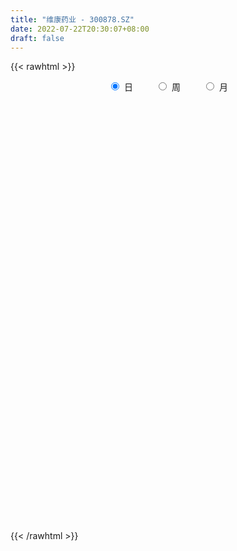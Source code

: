 ```yaml
---
title: "维康药业 - 300878.SZ"
date: 2022-07-22T20:30:07+08:00
draft: false
---
```

{{< rawhtml >}}
    <div style="text-align: center">
        <label style="padding: 1rem;"><input style="margin-right: .5rem" type="radio" name="period" value="D" checked onclick="period_change(this)">日</label>
        <label style="padding: 1rem;"><input style="margin-right: .5rem" type="radio" name="period" value="W" onclick="period_change(this)">周</label>
        <label style="padding: 1rem;"><input style="margin-right: .5rem" type="radio" name="period" value="M" onclick="period_change(this)">月</label>
    </div>
    <div id="chart" style="height: 700px;"></div> 
    <script type="text/javascript">
        const D_v = [110427.04,117081.81,85076.63,62869.24,54737.46,39038.61,35422.83,35313.68,40446.81,31044.15,26878.21,22307.0,34971.62,23606.56,28854.65,27451.5,39344.87,52677.07,71166.87,35616.23,21714.65,61201.33,67296.52,59301.96,47531.11,38703.64,20007.88,19695.58,26593.91,28146.54,38308.03,46877.3,35923.54,67811.95,51772.75,41409.79,50306.11,34758.68,30017.48,29729.49,23159.18,28260.61,31254.36,38467.54,16432.68,13184.07,14209.89,18355.96,14302.06,14698.24,19720.74,15129.73,15636.71,8633.68,7242.95,9943.05,7627.0,8962.6,6936.45,17650.24,11641.12,22502.83,12277.49,9606.89,6771.98,7322.85,8087.67,26830.82,14740.59,14324.93,9452.52,9039.01,7455.47,13795.05,5430.42,6138.41,11566.05,10289.23,7933.0,5144.94,13689.58,13853.76,10661.07,6268.14,7697.0,7527.0,6215.55,6067.82,7335.0,7604.37,11647.04,13874.55,8529.57,11474.89,6648.0,7075.62,8017.42,14853.1,8208.3,9117.03,6294.11,7557.0,8121.0,7699.86,6324.0,5724.48,5109.48,8656.05,13046.74,9608.2,5954.0,8123.48,11013.42,7704.65,8591.38,12404.69,12944.66,10173.0,11313.81,8516.0,5209.08,5599.9,4512.5,5848.43,6209.8,16931.32,11925.9,7569.18,10425.29,10360.17,11790.33,9923.28,8406.2,6586.84,3860.24,7033.77,9535.82,27809.65,17244.29,19564.03,11114.42,9921.26,16064.44,20635.29,18286.51,16723.47,9119.84,6951.13,7111.6,9241.44,13133.59,12759.8,13274.95,6924.67,5238.87,7362.9,6758.32,7323.86,7693.9,11322.22,10187.97,21103.3,19107.02,11733.25,13120.32,9842.97,6908.06,4908.27,8368.85,3951.14,4405.95,4526.83,26614.48,20368.82,9520.05,8254.01,6782.05,8001.32,5624.89,7418.51,5043.59,10590.2,7759.44,8473.59,6284.71,7136.68,8066.9,7048.98,4625.33,5039.18,7221.91,3347.5,4208.0,4340.95,5218.57,3074.18,2836.29,3285.08,3490.97,3283.37,4367.18,4455.83,3472.77,5918.93,4244.05,14671.38,57303.63,31964.93,20932.57,15265.8,12962.97,16912.87,8778.45,10112.76,13789.08,16860.02,10498.99,6920.66,15553.09,9435.79,11906.07,9934.56,11486.77,7983.74,5321.93,7621.43,5238.01,7798.62,5574.56,10374.71,7346.63,8790.0,11072.06,4712.09,4618.0,5774.0,4771.83,4333.0,6425.04,6527.06,4064.58,5047.62,6515.5,4254.72,3508.01,2929.0,5861.6,4933.28,4776.01,4202.71,6187.51,4351.57,3861.13,6307.92,4027.32,3735.09,3782.88,5263.62,3029.23,3609.89,2712.11,2523.0,7628.9,4407.47,3859.0,3669.01,3047.0,2402.19,5274.87,1773.53,1836.41,1900.29,1807.89,2408.04,2204.31,2217.0,1411.02,1502.0,1557.52,2466.0,2219.04,2753.01,2157.22,4591.04,2519.18,3505.11,2295.01,4253.01,2372.12,1975.15,2531.11,1998.0,4248.19,4462.0,3195.0,6134.0,6297.3,5402.14,5046.0,3861.37,2832.11,2346.16,2260.0,3065.05,8477.01,5602.0,4848.0,4144.01,2613.0,4861.62,2771.0,4567.0,2588.01,2119.0,2856.0,2356.0,2598.0,8687.61,11992.06,7624.75,4161.75,61699.58,44501.92,33903.37,20435.07,44094.11,41545.48,33000.71,35666.39,39732.56,47977.42,57516.82,43123.01,34293.24,34282.19,22507.78,28408.55,25880.12,21090.68,27856.84,19815.88,27071.87,12449.12,14232.55,10545.23,10900.01,11557.89,6403.03,7346.0,5283.03,5675.0,4890.03,7978.04,7558.03,10956.0,5901.97,6531.05,6228.69,6129.49,4158.0,9742.0,12062.48,11757.71,72157.76,54513.37,27794.73,17094.72,37508.46,32559.81,38160.45,30808.87,25879.68,17885.41,25799.39,29752.53,35820.38,48473.3,39709.37,41346.56,28267.43,30811.61,22039.59,28424.76,22485.11,23006.01,21404.98,35672.22,28095.56,42555.7,29714.31,52950.39,38345.17,26306.78,23635.86,20885.28,21869.51,12003.41,17904.41,8781.69,7009.64,7360.51,10644.63,9011.82,15313.09,17089.93,13738.35,16005.19,22991.48,18052.22,14363.22,15135.03,10778.67,15860.28,15217.83,9264.04,8773.89,9140.99,5743.89,5973.18,7050.0,6948.15,11171.86,5501.01,5541.89,4902.01,4394.9,5319.0,5459.04,6043.85,8350.89,11096.11,8892.84,9045.67,5642.31,8346.74,6631.05,7732.0,9613.3,16242.07,15979.69,11688.38,15934.31,12498.81,12380.17,14657.64,12241.94,14684.97,10404.3,6886.49,21487.83,16294.63,10624.2,9667.8,7760.3,9120.63,12940.04,9210.87,13076.77,10945.95,7848.19,8339.13,7783.75,8533.25,10298.95]
const D_histogram = [0.0,1.2093447293,1.1353744207,0.3508726185,-0.6905944074,-1.197499839,-1.5908536735,-1.8887894316,-1.9334117244,-1.8463395957,-1.7798266772,-1.62415992,-1.8414592479,-2.0650636005,-1.8728637778,-1.4737159983,-0.9471060988,-0.2601152044,0.0433408709,0.1861247963,0.3421850833,0.8179705618,1.1520885556,1.3536587187,1.2970398769,0.8099326412,0.4072680845,0.118553963,0.2160694495,0.4505062274,0.6968194793,0.9456489844,0.93771095,1.4403912415,1.3234430467,1.3509245538,1.2442412036,1.0249519047,0.8871943805,0.8402003131,0.6719540836,0.5913508504,0.4358173551,-0.1532759558,-0.4589425479,-0.5998874949,-0.7315787126,-0.6127736289,-0.5830244093,-0.4702018457,-0.3561018975,-0.4071915017,-0.5582124438,-0.5763317878,-0.5280328614,-0.533882808,-0.5236473039,-0.4490659772,-0.3880942308,-0.1197079899,-0.0197415541,0.1590056613,0.1916891111,0.1262051671,0.0572201228,0.07312769,0.0818933005,0.2482713543,0.3535404744,0.2667647238,0.1656681484,0.0968936842,0.0543152303,-0.1350235836,-0.21976817,-0.2518807194,-0.4070148539,-0.3659913496,-0.3909603207,-0.3619183154,-0.2678119893,-0.3095551112,-0.4361049596,-0.4767177103,-0.5253452464,-0.5931187368,-0.5697087021,-0.4743972492,-0.2817749726,-0.0873932907,0.0987387071,-0.0200146234,-0.0798098321,-0.2467535693,-0.2890235419,-0.3728057239,-0.3190974481,-0.0428166754,0.1416026625,0.3152524462,0.4021311189,0.4967992022,0.5411149728,0.4322517948,0.3833484811,0.3367024674,0.2465622392,0.2641502253,0.4211264393,0.4201543532,0.3135330844,0.2317214586,0.2247419644,0.1439040602,0.2102212671,0.365455029,0.5138425711,0.5794279105,0.5532559929,0.427563739,0.3427495834,0.2119170871,0.1377505432,0.1620255194,0.1129809924,0.2506764764,0.2602257048,0.2687719059,0.2469108887,0.1721129085,0.1991282064,0.2242703909,0.1423865995,0.0146197251,-0.0350476154,0.0077631485,0.0596885972,0.2599731671,0.4164337827,0.5062810299,0.540216154,0.462706132,0.5200168716,0.6225413904,0.4664520833,0.2306928045,-0.016365555,-0.1681727221,-0.2417261787,-0.226725274,-0.1922277223,-0.1066752146,-0.2211931789,-0.2414530769,-0.2354830058,-0.3053843583,-0.2506396163,-0.1838853323,-0.1879888014,-0.1280091104,-0.0556047008,0.045807346,0.0846753834,0.0368009869,-0.069397875,-0.2038753836,-0.2336913989,-0.2653732365,-0.3616910756,-0.3950069753,-0.3434298697,-0.2648151963,-0.0081218702,0.0850975068,0.1211898657,0.1767437766,0.150559666,0.1482016955,0.1127000671,0.0465416445,0.0417495663,0.1310981445,0.1787431672,0.2088313661,0.1377936699,0.1082521611,0.0990016016,0.0369961073,-0.007683978,-0.0327633489,-0.0984130098,-0.135409621,-0.1419881803,-0.1192601656,-0.1633222964,-0.1923201279,-0.197153965,-0.1535925184,-0.1020529927,-0.0626602119,-0.0232303453,-0.0221673345,0.0020679447,0.0606118151,0.0525750401,0.1352108422,0.5878503469,0.6314926075,0.5548169042,0.4501555239,0.3904878644,0.2234131201,0.1242639773,0.052820149,0.0770329575,0.0978535097,0.0207832433,-0.0377072903,0.0085826115,0.0045052641,0.056492373,0.0475918001,-0.0795241372,-0.2304942842,-0.3413894455,-0.3478228421,-0.3138168627,-0.2593607232,-0.195626718,-0.0938729803,-0.0531814342,0.0155105067,-0.0684478467,-0.0910029885,-0.0858073509,-0.0786110935,-0.0792934283,-0.0923555368,-0.0427205599,-0.0392558061,-0.0361038612,-0.0568434566,-0.13026982,-0.1464193401,-0.1267648939,-0.1032795568,-0.1205084949,-0.1467622799,-0.1992980787,-0.2108536664,-0.184150131,-0.1835862476,-0.1320087743,-0.0425635764,0.0143322159,0.0561077301,0.062475789,0.0289441525,0.026979165,0.0001686938,-0.0108150785,-0.0068113089,0.0676569591,0.1005464462,0.1277580544,0.1005536131,0.043630049,0.0035107088,-0.1126875018,-0.1579032463,-0.141220316,-0.1130965915,-0.119223649,-0.0651770749,-0.0156664448,-0.0117637068,0.0093238299,0.0317594748,0.0557061179,0.0281634061,0.0175910565,-0.0328846035,-0.0456613132,-0.1412488788,-0.1889577493,-0.1877711144,-0.1587628443,-0.2015436972,-0.1698322548,-0.1265291309,-0.0785803781,-0.0460087034,0.040416336,0.1361894849,0.1980293191,0.2974486245,0.3973015752,0.4153433192,0.4491380313,0.4025809479,0.3684489091,0.3373105459,0.3095502627,0.3018877762,0.3263192919,0.3254462069,0.2895095768,0.2736631074,0.2406214241,0.1424644209,0.089363677,-0.040130401,-0.1193673226,-0.15310559,-0.1325960725,-0.113957739,-0.1029531366,0.0063091779,0.104406885,0.1154597573,0.0896191701,0.3972692108,0.4157265506,0.4801138321,0.397788208,0.4738891414,0.610395984,0.6358180898,0.6603083911,0.7203546321,0.7947062068,1.0184576091,0.7397821459,0.5815907065,0.1931768603,0.0358494635,-0.0271840205,-0.1279433615,-0.2780456143,-0.2482707236,-0.2471461742,-0.4919419949,-0.5744263761,-0.6701592745,-0.7306359367,-0.7814098886,-0.9582295245,-1.0641146464,-1.1756374576,-1.1634672829,-1.1100455427,-0.9908334297,-0.7922565138,-0.6642202057,-0.6564329735,-0.6055031071,-0.4764915527,-0.3622909614,-0.2912523927,-0.2082074216,-0.0474873878,0.0368145693,0.1855023254,0.6311719026,0.8578293514,0.8331835842,0.7595470129,0.8028372175,0.8144837789,0.6991688436,0.6835887531,0.3985655529,0.2363004448,0.280837097,0.3454428181,0.4101570739,0.3774383087,0.2557873783,0.3573292425,0.3718174915,0.3601295779,0.20355334,0.2000333093,0.0713654368,-0.088955224,-0.2643372782,-0.1279330274,-0.1092908982,-0.0088346642,-0.1169773588,0.1414658247,0.183123726,0.0805600704,0.0478710036,-0.0727964347,-0.4054887269,-0.6133933802,-0.9145816775,-1.0738465325,-1.1027276042,-1.1415858096,-1.2229018775,-1.1489193489,-1.09947372,-0.9474307651,-0.8007104142,-0.5744859579,-0.2362274219,0.0063630866,0.1826409973,0.3408835865,0.413017511,0.4283719928,0.4995307552,0.5267692781,0.4747113425,0.3592826834,0.275736936,0.229965812,0.1848574605,0.2033728061,0.0280358232,-0.0401437249,-0.0840803832,-0.1154326126,-0.1248651797,-0.0980818576,-0.0440360056,-0.0062678127,0.0946371168,0.2206751564,0.2679258574,0.2142051394,0.1971664297,0.2010104008,0.2115399912,0.2213968174,0.2393832985,-1.0460089493,-1.7498835214,-2.1070997243,-2.1960672117,-2.1187196765,-1.9223149159,-1.6572019107,-1.3738225348,-1.1079489167,-0.8395709742,-0.5868840459,-0.3125445689,-0.1148838667,0.0265307377,0.1347903712,0.2501101096,0.3606869756,0.4023219732,0.4340220631,0.506621928,0.5214007542,0.556687616,0.5953281515,0.6250301111,0.6365752991,0.6206441865]
const D_fast = [0.0,1.5116809117,1.7215542082,1.0247705606,-0.1893450671,-0.9956254584,-1.7866927114,-2.5568258274,-3.0848010512,-3.4593138215,-3.8377575723,-4.0881307951,-4.7657949349,-5.5056651876,-5.7816813095,-5.7509625296,-5.4611291547,-4.8391670615,-4.5248757684,-4.3355606439,-4.0939540861,-3.4136759672,-2.7915358345,-2.2515509917,-1.9839098642,-2.2685339397,-2.5693814753,-2.828457106,-2.6769242571,-2.3298609224,-1.9093428006,-1.4241010494,-1.1976113463,-0.3348332445,-0.1209206776,0.244291968,0.4486689186,0.4856175959,0.5696586668,0.7327146777,0.7324569692,0.7996914486,0.753112292,0.1256999922,-0.2947022369,-0.5856190576,-0.9002049535,-0.934593277,-1.0506001598,-1.0553280576,-1.0302535837,-1.1831410633,-1.4737151164,-1.6359174074,-1.7196266963,-1.8589473449,-1.9796236668,-2.0173088344,-2.0533606457,-1.8149014022,-1.719870355,-1.5013717242,-1.4207659967,-1.454698649,-1.5093786626,-1.4751891728,-1.4459502372,-1.2175043449,-1.0238501062,-1.0439346758,-1.1036142141,-1.1481652573,-1.1771649036,-1.4002596134,-1.5399462422,-1.6350289715,-1.8919168195,-1.9423911526,-2.0651002039,-2.1265377774,-2.0993844486,-2.2185163483,-2.4540924367,-2.6138846149,-2.7938484626,-3.0099016372,-3.1289187781,-3.1522066374,-3.030028104,-2.8574947448,-2.6466780702,-2.7704350566,-2.8501827233,-3.0788148528,-3.1933407109,-3.3703243239,-3.3963904101,-3.1308138063,-2.9109938027,-2.6585309075,-2.4711194551,-2.2522515712,-2.0726570574,-2.0734572867,-2.0265234801,-1.9889938769,-2.0174935453,-1.933868003,-1.6716101792,-1.567543677,-1.5957816747,-1.6196629358,-1.5704569389,-1.615318828,-1.4964463044,-1.2498487853,-0.9730006003,-0.7625582834,-0.6504162028,-0.6692175219,-0.6683442817,-0.7461975062,-0.7859264142,-0.7211450582,-0.7419443371,-0.541579734,-0.4669740794,-0.3912349018,-0.3513681968,-0.3831379499,-0.3063406004,-0.2251308183,-0.2714179597,-0.3955299029,-0.4539591472,-0.4092075962,-0.3423599982,-0.0770821365,0.1834869248,0.3999044295,0.5688935921,0.6070601031,0.7943750606,1.052534927,1.0130586407,0.834972563,0.5838228148,0.3899724672,0.2559874659,0.2143070521,0.2007476732,0.2596313773,0.0898151183,0.0091919511,-0.0437087293,-0.1899561713,-0.1978713334,-0.1770883825,-0.2281890519,-0.2002116385,-0.1417084042,-0.0288445208,0.0311923624,-0.0074817874,-0.131030118,-0.3164764725,-0.4047153375,-0.5027404843,-0.6894810923,-0.8215487358,-0.8558290976,-0.8434182233,-0.5887553648,-0.4742616111,-0.4078717857,-0.3081319306,-0.2966761248,-0.2619836714,-0.269310283,-0.3238332945,-0.3181879811,-0.1960648668,-0.1037340523,-0.0214380118,-0.0580272905,-0.0605057591,-0.0450059182,-0.0977623856,-0.1443634654,-0.1776336736,-0.2678865869,-0.3387356034,-0.3808112078,-0.3878982345,-0.4727909393,-0.5498688028,-0.6039911311,-0.5988278142,-0.5728015367,-0.5490738089,-0.5154515286,-0.5199303514,-0.4951780861,-0.4214812618,-0.4163742769,-0.2999357641,0.2996663272,0.5011817398,0.5632102625,0.5710877631,0.6090420697,0.4978206054,0.429737457,0.371498666,0.4149697139,0.4602536435,0.3883791879,0.3204618317,0.3688973864,0.3659463551,0.4320565572,0.4350539343,0.2880569628,0.0794632447,-0.1167792779,-0.2101683851,-0.2546166214,-0.2650006626,-0.250173337,-0.1718878444,-0.1444916568,-0.0719220893,-0.1729924043,-0.2182982932,-0.2345544934,-0.2470110093,-0.2675167012,-0.3036676939,-0.264712857,-0.2710620547,-0.2769360751,-0.3118865347,-0.4178803531,-0.4706347082,-0.4826714854,-0.4850060376,-0.5323620994,-0.5953064543,-0.6976667729,-0.7619357771,-0.7812697745,-0.826602453,-0.8080271732,-0.7292228694,-0.6687440232,-0.6129415765,-0.5909545703,-0.6172501687,-0.6124703649,-0.6392386626,-0.6529262046,-0.6506252622,-0.5592427545,-0.5012166558,-0.442065534,-0.444131572,-0.4901476238,-0.5293892869,-0.673759373,-0.758450929,-0.7770730777,-0.777223501,-0.8131564709,-0.7754041655,-0.7298101466,-0.7288483352,-0.705429841,-0.6750543275,-0.637181155,-0.6576830152,-0.6638576007,-0.7225544115,-0.7467464495,-0.8776462348,-0.9725945426,-1.0183506864,-1.0290331274,-1.1221999045,-1.1329465258,-1.1212756847,-1.0929720264,-1.0719025275,-0.9753734041,-0.845552884,-0.73420572,-0.5604242585,-0.361245914,-0.2393683401,-0.0932891203,-0.0392009666,0.0187792217,0.071968495,0.1215957776,0.1894052351,0.2954165737,0.3759050405,0.4123458046,0.4649151121,0.4920287847,0.4294878868,0.3987280621,0.259201384,0.1501226317,0.0781079668,0.0654684662,0.0556173649,0.0408836831,0.1517232922,0.2759227204,0.3158405321,0.3124047374,0.7193720808,0.8417610583,1.0261767978,1.0432982257,1.2378714444,1.5269772831,1.7113539112,1.9009213104,2.1410562093,2.4140843358,2.8924501404,2.7987202136,2.7859264509,2.4458068197,2.2974417888,2.2276122997,2.0948671183,1.8752534619,1.8429606718,1.7822986775,1.4145173581,1.1884263829,0.9251536659,0.6820180195,0.4358915955,0.0195145785,-0.352399205,-0.7578313806,-1.0365280266,-1.2606176721,-1.3891139166,-1.388601129,-1.4266198724,-1.5829408835,-1.6833867939,-1.6734981278,-1.6498702767,-1.6516448063,-1.6206516906,-1.4718035038,-1.3782979043,-1.1832345669,-0.579772014,-0.1386572273,0.0449929015,0.1612430834,0.4052425925,0.6205100985,0.6799873742,0.835304472,0.64992266,0.546732663,0.6614785895,0.8124450152,0.9796985394,1.0413393514,0.9836352656,1.1745094404,1.2819520623,1.3602965432,1.2546086402,1.3010969369,1.1902704236,1.0077109568,0.766244583,0.870665577,0.8619849816,0.9602325496,0.8228455153,1.116655155,1.2040939877,1.1216703497,1.1009490339,0.9620824869,0.5280180129,0.1667650147,-0.3630687021,-0.7907951902,-1.0953581629,-1.4196128207,-1.806654358,-2.0199016666,-2.2453244678,-2.3301392041,-2.3835964567,-2.3009934899,-2.0217918094,-1.7776105292,-1.5556723692,-1.3122088834,-1.1368205811,-1.0143731012,-0.8183316499,-0.6594008075,-0.5927809075,-0.6183888957,-0.6330004091,-0.6212800801,-0.6201740665,-0.5508155194,-0.7191435464,-0.7973590258,-0.8623157799,-0.9225261625,-0.9631750244,-0.9609121667,-0.9178753162,-0.8816740764,-0.7571098678,-0.5759030391,-0.4616708738,-0.4618403069,-0.4295874092,-0.3754908379,-0.3120762497,-0.2468702191,-0.1690379134,-1.7159323985,-2.857277851,-3.741268985,-4.3792532753,-4.8315856591,-5.1157596276,-5.2649471,-5.3250233579,-5.3361369689,-5.27765177,-5.1716858532,-4.9754825183,-4.8065427829,-4.658495494,-4.5165382677,-4.338691002,-4.137942392,-3.9957269011,-3.8555212954,-3.6562659485,-3.5111369338,-3.336678168,-3.1492055945,-2.9632461072,-2.7925570945,-2.6533271604]
const D_slow = [0.0,0.3023361823,0.5861797875,0.6738979421,0.5012493403,0.2018743805,-0.1958390379,-0.6680363958,-1.1513893268,-1.6129742258,-2.0579308951,-2.4639708751,-2.9243356871,-3.4406015872,-3.9088175316,-4.2772465312,-4.5140230559,-4.579051857,-4.5682166393,-4.5216854402,-4.4361391694,-4.2316465289,-3.9436243901,-3.6052097104,-3.2809497411,-3.0784665808,-2.9766495597,-2.947011069,-2.8929937066,-2.7803671498,-2.6061622799,-2.3697500338,-2.1353222963,-1.775224486,-1.4443637243,-1.1066325858,-0.7955722849,-0.5393343088,-0.3175357136,-0.1074856354,0.0605028855,0.2083405981,0.3172949369,0.278975948,0.164240311,0.0142684373,-0.1686262409,-0.3218196481,-0.4675757504,-0.5851262119,-0.6741516862,-0.7759495617,-0.9155026726,-1.0595856196,-1.1915938349,-1.3250645369,-1.4559763629,-1.5682428572,-1.6652664149,-1.6951934124,-1.7001288009,-1.6603773856,-1.6124551078,-1.580903816,-1.5665987853,-1.5483168628,-1.5278435377,-1.4657756991,-1.3773905805,-1.3106993996,-1.2692823625,-1.2450589414,-1.2314801339,-1.2652360298,-1.3201780723,-1.3831482521,-1.4849019656,-1.576399803,-1.6741398832,-1.764619462,-1.8315724593,-1.9089612371,-2.017987477,-2.1371669046,-2.2685032162,-2.4167829004,-2.5592100759,-2.6778093882,-2.7482531314,-2.7701014541,-2.7454167773,-2.7504204332,-2.7703728912,-2.8320612835,-2.904317169,-2.9975186,-3.077292962,-3.0879971308,-3.0525964652,-2.9737833537,-2.873250574,-2.7490507734,-2.6137720302,-2.5057090815,-2.4098719612,-2.3256963444,-2.2640557846,-2.1980182282,-2.0927366184,-1.9876980301,-1.909314759,-1.8513843944,-1.7951989033,-1.7592228883,-1.7066675715,-1.6153038142,-1.4868431715,-1.3419861938,-1.2036721956,-1.0967812609,-1.011093865,-0.9581145933,-0.9236769575,-0.8831705776,-0.8549253295,-0.7922562104,-0.7271997842,-0.6600068077,-0.5982790856,-0.5552508584,-0.5054688068,-0.4494012091,-0.4138045592,-0.410149628,-0.4189115318,-0.4169707447,-0.4020485954,-0.3370553036,-0.2329468579,-0.1063766004,0.0286774381,0.1443539711,0.274358189,0.4299935366,0.5466065574,0.6042797585,0.6001883698,0.5581451893,0.4977136446,0.4410323261,0.3929753955,0.3663065919,0.3110082972,0.2506450279,0.1917742765,0.1154281869,0.0527682829,0.0067969498,-0.0402002505,-0.0722025281,-0.0861037034,-0.0746518668,-0.053483021,-0.0442827743,-0.061632243,-0.1126010889,-0.1710239386,-0.2373672478,-0.3277900167,-0.4265417605,-0.5123992279,-0.578603027,-0.5806334945,-0.5593591179,-0.5290616514,-0.4848757073,-0.4472357908,-0.4101853669,-0.3820103501,-0.370374939,-0.3599375474,-0.3271630113,-0.2824772195,-0.230269378,-0.1958209605,-0.1687579202,-0.1440075198,-0.134758493,-0.1366794875,-0.1448703247,-0.1694735771,-0.2033259824,-0.2388230275,-0.2686380689,-0.309468643,-0.3575486749,-0.4068371662,-0.4452352958,-0.470748544,-0.4864135969,-0.4922211833,-0.4977630169,-0.4972460307,-0.4820930769,-0.4689493169,-0.4351466064,-0.2881840197,-0.1303108678,0.0083933583,0.1209322393,0.2185542054,0.2744074854,0.3054734797,0.318678517,0.3379367563,0.3624001338,0.3675959446,0.358169122,0.3603147749,0.3614410909,0.3755641842,0.3874621342,0.3675810999,0.3099575289,0.2246101675,0.137654457,0.0592002413,-0.0056399395,-0.054546619,-0.0780148641,-0.0913102226,-0.087432596,-0.1045445576,-0.1272953047,-0.1487471425,-0.1683999158,-0.1882232729,-0.2113121571,-0.2219922971,-0.2318062486,-0.2408322139,-0.2550430781,-0.2876105331,-0.3242153681,-0.3559065916,-0.3817264808,-0.4118536045,-0.4485441745,-0.4983686941,-0.5510821107,-0.5971196435,-0.6430162054,-0.676018399,-0.6866592931,-0.6830762391,-0.6690493066,-0.6534303593,-0.6461943212,-0.6394495299,-0.6394073565,-0.6421111261,-0.6438139533,-0.6268997135,-0.601763102,-0.5698235884,-0.5446851851,-0.5337776729,-0.5328999957,-0.5610718711,-0.6005476827,-0.6358527617,-0.6641269096,-0.6939328218,-0.7102270906,-0.7141437018,-0.7170846285,-0.714753671,-0.7068138023,-0.6928872728,-0.6858464213,-0.6814486572,-0.689669808,-0.7010851363,-0.736397356,-0.7836367934,-0.830579572,-0.870270283,-0.9206562073,-0.963114271,-0.9947465538,-1.0143916483,-1.0258938241,-1.0157897401,-0.9817423689,-0.9322350391,-0.857872883,-0.7585474892,-0.6547116594,-0.5424271516,-0.4417819146,-0.3496696873,-0.2653420508,-0.1879544852,-0.1124825411,-0.0309027181,0.0504588336,0.1228362278,0.1912520047,0.2514073607,0.2870234659,0.3093643851,0.2993317849,0.2694899543,0.2312135568,0.1980645387,0.1695751039,0.1438368197,0.1454141142,0.1715158355,0.2003807748,0.2227855673,0.32210287,0.4260345077,0.5460629657,0.6455100177,0.7639823031,0.9165812991,1.0755358215,1.2406129193,1.4207015773,1.619378129,1.8739925313,2.0589380677,2.2043357444,2.2526299594,2.2615923253,2.2547963202,2.2228104798,2.1532990762,2.0912313953,2.0294448518,1.906459353,1.762852759,1.5953129404,1.4126539562,1.2173014841,0.977744103,0.7117154414,0.417806077,0.1269392563,-0.1505721294,-0.3982804869,-0.5963446153,-0.7623996667,-0.9265079101,-1.0778836868,-1.197006575,-1.2875793154,-1.3603924135,-1.412444269,-1.4243161159,-1.4151124736,-1.3687368923,-1.2109439166,-0.9964865787,-0.7881906827,-0.5983039295,-0.3975946251,-0.1939736804,-0.0191814695,0.1517157188,0.2513571071,0.3104322183,0.3806414925,0.467002197,0.5695414655,0.6639010427,0.7278478873,0.8171801979,0.9101345708,1.0001669653,1.0510553003,1.1010636276,1.1189049868,1.0966661808,1.0305818612,0.9985986044,0.9712758798,0.9690672138,0.9398228741,0.9751893303,1.0209702618,1.0411102794,1.0530780303,1.0348789216,0.9335067399,0.7801583948,0.5515129754,0.2830513423,0.0073694413,-0.2780270111,-0.5837524805,-0.8709823177,-1.1458507477,-1.382708439,-1.5828860425,-1.726507532,-1.7855643875,-1.7839736158,-1.7383133665,-1.6530924699,-1.5498380921,-1.4427450939,-1.3178624051,-1.1861700856,-1.06749225,-0.9776715791,-0.9087373451,-0.8512458921,-0.805031527,-0.7541883255,-0.7471793697,-0.7572153009,-0.7782353967,-0.8070935499,-0.8383098448,-0.8628303092,-0.8738393106,-0.8754062637,-0.8517469845,-0.7965781955,-0.7295967311,-0.6760454463,-0.6267538389,-0.5765012387,-0.5236162409,-0.4682670365,-0.4084212119,-0.6699234492,-1.1073943296,-1.6341692606,-2.1831860636,-2.7128659827,-3.1934447117,-3.6077451893,-3.951200823,-4.2281880522,-4.4380807958,-4.5848018073,-4.6629379495,-4.6916589161,-4.6850262317,-4.6513286389,-4.5888011115,-4.4986293676,-4.3980488743,-4.2895433585,-4.1628878765,-4.032537688,-3.893365784,-3.7445337461,-3.5882762183,-3.4291323935,-3.2739713469]
const D_data = [['2020-08-24', 77.0, 81.04, 63.1, 84.77],['2020-08-25', 74.7, 99.99, 74.0, 109.8],['2020-08-26', 95.0, 87.99, 86.45, 99.6],['2020-08-27', 87.07, 77.44, 77.05, 89.7],['2020-08-28', 77.0, 69.21, 68.5, 77.0],['2020-08-31', 69.22, 71.0, 67.68, 72.27],['2020-09-01', 69.99, 68.86, 67.83, 71.57],['2020-09-02', 68.53, 66.72, 65.86, 68.99],['2020-09-03', 66.69, 67.3, 66.03, 69.8],['2020-09-04', 65.69, 67.35, 64.45, 69.29],['2020-09-07', 66.49, 65.79, 65.54, 68.0],['2020-09-08', 66.14, 65.82, 65.53, 67.32],['2020-09-09', 65.0, 59.2, 59.02, 65.2],['2020-09-10', 60.0, 55.9, 55.5, 60.78],['2020-09-11', 55.41, 58.92, 55.07, 60.49],['2020-09-14', 58.62, 61.19, 58.1, 61.49],['2020-09-15', 60.47, 63.7, 59.18, 65.26],['2020-09-16', 63.0, 67.87, 61.01, 68.58],['2020-09-17', 66.0, 65.01, 64.41, 72.09],['2020-09-18', 63.5, 63.65, 62.6, 66.34],['2020-09-21', 63.7, 64.2, 62.5, 64.75],['2020-09-22', 63.75, 69.77, 62.88, 72.48],['2020-09-23', 68.0, 70.4, 67.13, 75.68],['2020-09-24', 68.99, 70.66, 67.67, 74.1],['2020-09-25', 70.56, 68.39, 68.16, 74.5],['2020-09-28', 66.13, 61.91, 61.03, 67.5],['2020-09-29', 62.51, 60.61, 60.43, 63.0],['2020-09-30', 60.6, 59.95, 59.6, 61.88],['2020-10-09', 60.98, 63.99, 60.79, 65.12],['2020-10-12', 64.67, 66.47, 64.29, 67.22],['2020-10-13', 66.5, 68.0, 65.3, 69.61],['2020-10-14', 67.3, 69.68, 66.66, 71.49],['2020-10-15', 69.5, 67.55, 66.56, 70.37],['2020-10-16', 67.13, 75.97, 67.13, 81.0],['2020-10-19', 73.5, 70.13, 69.05, 74.5],['2020-10-20', 68.81, 72.59, 68.61, 73.73],['2020-10-21', 72.02, 71.6, 71.6, 77.22],['2020-10-22', 70.5, 70.12, 69.7, 73.85],['2020-10-23', 69.68, 70.88, 68.4, 72.66],['2020-10-26', 71.36, 72.18, 70.91, 73.8],['2020-10-27', 71.18, 70.68, 69.0, 71.67],['2020-10-28', 70.0, 71.63, 69.1, 72.14],['2020-10-29', 70.28, 70.5, 70.0, 73.54],['2020-10-30', 69.1, 63.2, 63.1, 69.49],['2020-11-02', 62.5, 64.11, 62.5, 64.74],['2020-11-03', 64.6, 64.55, 64.1, 65.12],['2020-11-04', 64.5, 63.38, 62.5, 64.94],['2020-11-05', 63.61, 65.91, 63.61, 65.91],['2020-11-06', 66.09, 64.66, 63.59, 66.11],['2020-11-09', 64.5, 65.59, 64.5, 65.97],['2020-11-10', 65.65, 65.8, 65.5, 67.59],['2020-11-11', 65.35, 63.49, 63.45, 65.45],['2020-11-12', 63.3, 61.18, 60.6, 64.0],['2020-11-13', 61.13, 61.79, 60.23, 62.14],['2020-11-16', 61.48, 62.1, 61.33, 62.4],['2020-11-17', 62.16, 60.93, 60.28, 62.29],['2020-11-18', 60.3, 60.52, 60.22, 61.24],['2020-11-19', 60.52, 60.95, 59.52, 61.19],['2020-11-20', 61.08, 60.58, 60.41, 61.12],['2020-11-23', 60.81, 63.63, 60.36, 63.8],['2020-11-24', 62.51, 62.22, 61.82, 63.18],['2020-11-25', 62.25, 63.78, 60.9, 64.6],['2020-11-26', 62.55, 62.43, 61.99, 63.77],['2020-11-27', 62.59, 61.01, 60.71, 62.66],['2020-11-30', 60.79, 60.45, 60.45, 61.64],['2020-12-01', 60.47, 61.2, 60.47, 62.13],['2020-12-02', 61.21, 61.02, 60.6, 61.87],['2020-12-03', 61.0, 63.39, 60.8, 64.47],['2020-12-04', 62.88, 63.4, 62.4, 64.29],['2020-12-07', 63.44, 61.1, 61.03, 63.49],['2020-12-08', 60.81, 60.4, 60.31, 61.58],['2020-12-09', 60.7, 60.27, 59.59, 61.14],['2020-12-10', 59.93, 60.18, 59.73, 61.49],['2020-12-11', 60.0, 57.5, 57.01, 60.27],['2020-12-14', 58.0, 57.74, 56.74, 58.0],['2020-12-15', 57.6, 57.7, 57.22, 58.6],['2020-12-16', 57.77, 55.18, 55.0, 57.98],['2020-12-17', 55.98, 56.8, 55.19, 57.7],['2020-12-18', 56.72, 55.48, 55.25, 56.73],['2020-12-21', 55.28, 55.62, 55.11, 56.28],['2020-12-22', 55.21, 56.26, 55.21, 57.99],['2020-12-23', 55.8, 54.2, 53.13, 55.98],['2020-12-24', 54.21, 52.1, 51.5, 54.21],['2020-12-25', 52.0, 52.06, 51.22, 52.77],['2020-12-28', 51.99, 51.0, 50.73, 53.09],['2020-12-29', 50.5, 49.66, 49.3, 51.19],['2020-12-30', 49.63, 49.86, 49.32, 50.5],['2020-12-31', 49.88, 50.29, 49.86, 50.78],['2021-01-04', 50.33, 51.6, 50.15, 51.91],['2021-01-05', 51.5, 52.13, 51.0, 52.76],['2021-01-06', 52.3, 52.67, 51.56, 53.65],['2021-01-07', 51.88, 48.67, 48.5, 52.08],['2021-01-08', 48.4, 48.49, 46.69, 49.4],['2021-01-11', 48.0, 46.0, 45.51, 48.49],['2021-01-12', 45.68, 46.37, 45.68, 47.3],['2021-01-13', 46.03, 44.82, 44.64, 46.46],['2021-01-14', 44.82, 45.75, 44.5, 46.5],['2021-01-15', 45.6, 48.85, 45.42, 49.63],['2021-01-18', 48.67, 48.55, 48.08, 49.88],['2021-01-19', 48.93, 49.14, 48.22, 50.25],['2021-01-20', 49.01, 48.63, 48.39, 49.68],['2021-01-21', 48.63, 49.18, 48.6, 50.5],['2021-01-22', 49.0, 48.96, 48.2, 50.17],['2021-01-25', 48.18, 46.89, 46.02, 48.98],['2021-01-26', 46.89, 47.19, 46.11, 48.88],['2021-01-27', 46.69, 46.91, 46.3, 47.59],['2021-01-28', 46.66, 45.9, 45.9, 47.74],['2021-01-29', 46.09, 46.94, 44.59, 47.3],['2021-02-01', 46.0, 49.13, 46.0, 49.49],['2021-02-02', 49.13, 47.62, 47.36, 49.6],['2021-02-03', 47.46, 46.02, 46.02, 47.54],['2021-02-04', 45.6, 45.77, 44.29, 46.44],['2021-02-05', 45.8, 46.39, 45.79, 48.49],['2021-02-08', 45.99, 45.12, 44.4, 47.29],['2021-02-09', 46.63, 46.82, 45.01, 47.5],['2021-02-10', 46.27, 48.53, 46.27, 48.8],['2021-02-18', 48.93, 49.4, 48.09, 50.48],['2021-02-19', 49.2, 49.18, 48.01, 49.28],['2021-02-22', 49.21, 48.41, 48.38, 49.79],['2021-02-23', 48.46, 46.98, 46.66, 48.64],['2021-02-24', 46.9, 47.08, 46.67, 47.52],['2021-02-25', 47.3, 46.0, 45.91, 47.44],['2021-02-26', 45.5, 46.16, 45.08, 46.46],['2021-03-01', 46.0, 47.25, 45.92, 47.35],['2021-03-02', 47.31, 46.25, 45.94, 47.31],['2021-03-03', 46.03, 48.86, 45.33, 48.96],['2021-03-04', 47.99, 47.75, 47.5, 48.57],['2021-03-05', 47.35, 47.9, 47.01, 48.3],['2021-03-08', 48.3, 47.6, 47.36, 48.86],['2021-03-09', 47.08, 46.76, 45.0, 48.49],['2021-03-10', 46.85, 47.98, 46.16, 48.34],['2021-03-11', 47.75, 48.2, 47.21, 48.29],['2021-03-12', 47.99, 46.79, 46.5, 48.3],['2021-03-15', 46.33, 45.65, 45.41, 46.39],['2021-03-16', 45.45, 46.08, 45.45, 46.3],['2021-03-17', 46.08, 47.15, 45.68, 47.46],['2021-03-18', 47.21, 47.49, 46.95, 48.51],['2021-03-19', 46.82, 50.11, 46.82, 51.52],['2021-03-22', 49.63, 50.76, 49.63, 51.8],['2021-03-23', 51.4, 50.94, 49.79, 52.5],['2021-03-24', 50.4, 50.99, 50.0, 51.49],['2021-03-25', 50.64, 49.89, 49.4, 51.08],['2021-03-26', 49.78, 51.95, 49.45, 52.0],['2021-03-29', 51.75, 53.46, 51.72, 54.4],['2021-03-30', 53.47, 50.58, 50.58, 54.0],['2021-03-31', 49.52, 48.88, 47.88, 49.72],['2021-04-01', 48.2, 47.6, 47.58, 48.76],['2021-04-02', 47.21, 47.72, 47.21, 48.3],['2021-04-06', 47.72, 48.0, 47.5, 48.29],['2021-04-07', 48.0, 48.83, 47.6, 48.94],['2021-04-08', 48.51, 49.1, 48.4, 49.88],['2021-04-09', 48.9, 50.0, 48.58, 50.55],['2021-04-12', 49.88, 47.33, 47.25, 50.59],['2021-04-13', 47.1, 48.0, 46.7, 48.45],['2021-04-14', 47.74, 48.13, 47.58, 48.38],['2021-04-15', 48.09, 46.81, 46.75, 48.13],['2021-04-16', 47.12, 48.12, 46.81, 48.45],['2021-04-19', 47.84, 48.43, 47.83, 48.68],['2021-04-20', 48.29, 47.56, 47.32, 48.89],['2021-04-21', 47.25, 48.38, 47.23, 49.2],['2021-04-22', 48.0, 48.81, 47.91, 49.12],['2021-04-23', 48.5, 49.63, 47.2, 50.39],['2021-04-26', 49.8, 49.27, 49.1, 51.18],['2021-04-27', 48.01, 48.2, 47.5, 48.97],['2021-04-28', 47.9, 47.03, 46.39, 47.99],['2021-04-29', 46.67, 45.9, 45.88, 47.2],['2021-04-30', 45.64, 46.57, 45.64, 46.82],['2021-05-06', 46.51, 46.15, 46.1, 47.12],['2021-05-07', 46.03, 44.7, 44.65, 46.4],['2021-05-10', 44.71, 44.78, 44.63, 45.4],['2021-05-11', 44.7, 45.53, 44.02, 45.7],['2021-05-12', 45.53, 45.9, 45.18, 46.37],['2021-05-13', 45.45, 48.85, 45.4, 51.62],['2021-05-14', 48.48, 47.7, 47.54, 49.57],['2021-05-17', 47.5, 47.34, 46.47, 48.09],['2021-05-18', 47.18, 47.88, 46.63, 48.02],['2021-05-19', 47.76, 47.0, 46.89, 48.2],['2021-05-20', 46.8, 47.28, 46.7, 48.28],['2021-05-21', 46.8, 46.81, 46.7, 47.7],['2021-05-24', 46.7, 46.16, 45.75, 47.1],['2021-05-25', 46.05, 46.72, 46.05, 46.81],['2021-05-26', 46.58, 48.15, 46.4, 48.57],['2021-05-27', 48.15, 48.08, 47.79, 48.7],['2021-05-28', 48.08, 48.19, 47.49, 48.41],['2021-05-31', 47.19, 46.92, 46.39, 47.19],['2021-06-01', 47.29, 47.24, 46.71, 47.48],['2021-06-02', 47.35, 47.45, 46.8, 47.77],['2021-06-03', 47.17, 46.63, 46.62, 47.5],['2021-06-04', 46.7, 46.55, 46.32, 46.88],['2021-06-07', 46.57, 46.57, 46.26, 46.79],['2021-06-08', 46.64, 45.74, 45.4, 46.65],['2021-06-09', 45.42, 45.7, 45.42, 46.05],['2021-06-10', 45.71, 45.82, 45.42, 45.96],['2021-06-11', 45.83, 46.09, 45.73, 46.27],['2021-06-15', 46.2, 45.04, 45.01, 46.2],['2021-06-16', 45.05, 44.84, 44.71, 45.52],['2021-06-17', 44.6, 44.84, 44.6, 45.19],['2021-06-18', 44.99, 45.35, 44.58, 45.35],['2021-06-21', 45.34, 45.54, 45.08, 45.75],['2021-06-22', 45.77, 45.5, 45.28, 45.81],['2021-06-23', 45.52, 45.61, 45.51, 45.85],['2021-06-24', 45.3, 45.15, 45.14, 45.71],['2021-06-25', 45.31, 45.43, 45.0, 45.55],['2021-06-28', 45.22, 46.04, 45.22, 46.38],['2021-06-29', 45.88, 45.32, 45.29, 46.27],['2021-06-30', 45.35, 46.67, 45.14, 48.3],['2021-07-01', 46.25, 53.0, 46.12, 55.59],['2021-07-02', 51.69, 49.68, 48.8, 51.69],['2021-07-05', 49.67, 48.55, 47.8, 50.0],['2021-07-06', 48.11, 48.12, 47.5, 49.35],['2021-07-07', 48.2, 48.6, 47.83, 48.7],['2021-07-08', 48.21, 46.92, 46.78, 48.34],['2021-07-09', 46.65, 47.23, 46.64, 47.34],['2021-07-12', 47.4, 47.23, 46.77, 47.41],['2021-07-13', 47.21, 48.4, 46.8, 48.58],['2021-07-14', 48.38, 48.6, 47.45, 49.8],['2021-07-15', 48.0, 47.32, 46.9, 48.32],['2021-07-16', 47.07, 47.23, 46.77, 47.5],['2021-07-19', 47.31, 48.55, 46.06, 48.92],['2021-07-20', 47.82, 48.09, 47.82, 49.12],['2021-07-21', 48.0, 49.0, 47.67, 49.3],['2021-07-22', 49.0, 48.45, 48.08, 49.56],['2021-07-23', 48.2, 46.64, 46.6, 48.41],['2021-07-26', 46.91, 45.51, 45.02, 46.91],['2021-07-27', 45.51, 45.11, 44.86, 45.88],['2021-07-28', 45.13, 45.85, 43.81, 46.36],['2021-07-29', 45.85, 46.18, 45.67, 46.64],['2021-07-30', 46.19, 46.45, 45.15, 46.78],['2021-08-02', 46.1, 46.7, 45.95, 46.73],['2021-08-03', 46.22, 47.5, 46.22, 48.3],['2021-08-04', 47.3, 47.05, 46.6, 47.38],['2021-08-05', 47.13, 47.67, 46.8, 47.93],['2021-08-06', 47.0, 45.68, 45.45, 47.43],['2021-08-09', 45.59, 46.08, 45.18, 46.25],['2021-08-10', 46.0, 46.29, 45.88, 46.39],['2021-08-11', 46.29, 46.26, 45.68, 46.49],['2021-08-12', 46.25, 46.09, 45.8, 46.49],['2021-08-13', 46.05, 45.8, 45.69, 46.28],['2021-08-16', 45.8, 46.6, 45.8, 46.83],['2021-08-17', 46.6, 46.1, 45.78, 46.99],['2021-08-18', 46.1, 46.05, 45.85, 46.44],['2021-08-19', 45.91, 45.63, 45.5, 46.17],['2021-08-20', 45.25, 44.6, 44.6, 45.54],['2021-08-23', 44.65, 44.92, 44.65, 45.28],['2021-08-24', 45.01, 45.22, 44.72, 45.42],['2021-08-25', 45.29, 45.24, 44.88, 45.36],['2021-08-26', 45.25, 44.6, 44.05, 45.25],['2021-08-27', 44.58, 44.2, 44.01, 44.79],['2021-08-30', 44.39, 43.45, 43.36, 44.41],['2021-08-31', 43.45, 43.55, 43.08, 43.94],['2021-09-01', 43.7, 43.83, 42.75, 43.87],['2021-09-02', 43.82, 43.34, 43.01, 43.82],['2021-09-03', 43.48, 43.9, 43.13, 44.16],['2021-09-06', 44.37, 44.59, 43.7, 44.8],['2021-09-07', 44.58, 44.47, 44.1, 44.58],['2021-09-08', 44.47, 44.48, 44.23, 44.72],['2021-09-09', 44.56, 44.12, 44.05, 44.56],['2021-09-10', 44.08, 43.49, 43.41, 44.08],['2021-09-13', 43.62, 43.72, 43.18, 43.85],['2021-09-14', 43.7, 43.25, 43.15, 43.94],['2021-09-15', 43.7, 43.25, 43.11, 43.7],['2021-09-16', 43.15, 43.32, 43.15, 43.93],['2021-09-17', 43.34, 44.35, 43.32, 44.79],['2021-09-22', 44.0, 44.1, 43.78, 44.59],['2021-09-23', 44.0, 44.2, 43.91, 44.48],['2021-09-24', 44.48, 43.53, 43.53, 44.48],['2021-09-27', 43.49, 42.91, 42.91, 43.5],['2021-09-28', 42.92, 42.8, 42.61, 43.3],['2021-09-29', 42.8, 41.3, 41.15, 42.8],['2021-09-30', 41.39, 41.56, 41.32, 41.97],['2021-10-08', 41.91, 42.05, 41.71, 42.29],['2021-10-11', 42.07, 42.12, 42.06, 42.48],['2021-10-12', 42.07, 41.56, 41.45, 42.2],['2021-10-13', 41.54, 42.27, 41.54, 42.38],['2021-10-14', 42.2, 42.36, 42.04, 42.8],['2021-10-15', 42.2, 41.82, 41.79, 42.69],['2021-10-18', 41.82, 42.0, 41.63, 42.38],['2021-10-19', 41.92, 42.05, 41.74, 42.24],['2021-10-20', 42.06, 42.13, 41.84, 42.15],['2021-10-21', 42.13, 41.41, 41.33, 42.15],['2021-10-22', 41.68, 41.44, 41.2, 41.74],['2021-10-25', 41.28, 40.67, 40.51, 41.28],['2021-10-26', 40.68, 40.84, 40.45, 41.09],['2021-10-27', 40.86, 39.33, 38.8, 40.87],['2021-10-28', 39.33, 39.3, 39.17, 39.96],['2021-10-29', 39.32, 39.52, 38.63, 39.76],['2021-11-01', 39.68, 39.69, 39.3, 40.17],['2021-11-02', 40.02, 38.48, 38.4, 40.02],['2021-11-03', 38.48, 39.1, 38.43, 39.26],['2021-11-04', 39.2, 39.19, 38.88, 39.23],['2021-11-05', 39.19, 39.27, 39.08, 39.78],['2021-11-08', 39.31, 39.1, 38.8, 39.37],['2021-11-09', 38.92, 39.95, 38.92, 40.03],['2021-11-10', 39.81, 40.49, 39.7, 40.5],['2021-11-11', 40.4, 40.49, 40.1, 40.79],['2021-11-12', 40.25, 41.47, 40.25, 41.86],['2021-11-15', 42.5, 42.18, 41.51, 42.58],['2021-11-16', 41.99, 41.7, 41.51, 42.7],['2021-11-17', 41.68, 42.3, 41.5, 42.75],['2021-11-18', 42.02, 41.53, 41.2, 42.3],['2021-11-19', 41.18, 41.72, 41.18, 41.93],['2021-11-22', 41.5, 41.82, 41.38, 41.86],['2021-11-23', 41.82, 41.93, 41.61, 42.2],['2021-11-24', 41.65, 42.31, 41.65, 42.38],['2021-11-25', 42.27, 43.0, 42.02, 43.56],['2021-11-26', 42.8, 43.01, 42.56, 43.36],['2021-11-29', 42.8, 42.73, 42.58, 43.94],['2021-11-30', 42.96, 43.09, 42.58, 43.17],['2021-12-01', 42.74, 42.98, 42.61, 43.15],['2021-12-02', 42.96, 42.0, 41.89, 43.24],['2021-12-03', 41.88, 42.29, 41.88, 42.4],['2021-12-06', 42.05, 40.9, 40.87, 42.2],['2021-12-07', 40.97, 40.94, 40.9, 41.5],['2021-12-08', 41.04, 41.13, 40.78, 41.29],['2021-12-09', 41.16, 41.69, 40.95, 41.9],['2021-12-10', 41.56, 41.7, 41.56, 41.99],['2021-12-13', 41.95, 41.62, 41.51, 42.08],['2021-12-14', 41.86, 43.16, 41.61, 43.24],['2021-12-15', 42.7, 43.65, 42.03, 44.32],['2021-12-16', 43.88, 42.97, 42.68, 43.88],['2021-12-17', 42.53, 42.58, 42.28, 43.03],['2021-12-20', 42.31, 47.76, 42.11, 51.1],['2021-12-21', 46.2, 45.4, 43.69, 47.25],['2021-12-22', 45.0, 46.63, 44.73, 47.8],['2021-12-23', 46.9, 45.18, 45.11, 47.58],['2021-12-24', 45.14, 47.6, 44.63, 49.49],['2021-12-27', 48.22, 49.49, 47.22, 51.1],['2021-12-28', 48.5, 49.18, 47.38, 50.8],['2021-12-29', 48.8, 49.99, 48.16, 54.05],['2021-12-30', 49.5, 51.41, 47.55, 52.19],['2021-12-31', 50.77, 52.78, 49.68, 55.39],['2022-01-04', 52.82, 56.44, 52.51, 58.83],['2022-01-05', 54.8, 50.98, 50.88, 54.8],['2022-01-06', 50.25, 52.14, 49.5, 53.31],['2022-01-07', 51.44, 48.4, 47.68, 51.5],['2022-01-10', 48.18, 50.23, 48.18, 50.98],['2022-01-11', 51.17, 51.14, 49.68, 52.56],['2022-01-12', 51.0, 50.48, 50.07, 51.99],['2022-01-13', 49.58, 49.33, 48.31, 50.5],['2022-01-14', 49.1, 51.35, 49.1, 51.86],['2022-01-17', 51.33, 51.17, 49.72, 52.26],['2022-01-18', 51.67, 47.41, 47.36, 51.69],['2022-01-19', 47.0, 48.39, 46.11, 48.4],['2022-01-20', 47.9, 47.48, 47.2, 49.59],['2022-01-21', 47.1, 47.15, 46.35, 48.0],['2022-01-24', 47.4, 46.55, 45.78, 47.4],['2022-01-25', 45.92, 43.81, 43.8, 46.7],['2022-01-26', 44.5, 43.24, 42.7, 44.7],['2022-01-27', 43.02, 41.76, 41.76, 43.81],['2022-01-28', 42.0, 42.14, 41.75, 42.81],['2022-02-07', 42.58, 41.92, 41.52, 42.96],['2022-02-08', 41.92, 42.33, 41.65, 42.82],['2022-02-09', 42.06, 43.4, 41.98, 43.67],['2022-02-10', 43.4, 42.72, 42.54, 43.8],['2022-02-11', 42.68, 40.93, 40.71, 42.81],['2022-02-14', 40.59, 40.98, 40.0, 41.58],['2022-02-15', 41.2, 41.85, 40.52, 41.99],['2022-02-16', 41.75, 41.81, 41.45, 42.18],['2022-02-17', 41.79, 41.32, 41.25, 41.98],['2022-02-18', 41.32, 41.49, 40.7, 41.76],['2022-02-21', 41.13, 42.82, 41.13, 43.31],['2022-02-22', 42.9, 42.32, 41.56, 43.62],['2022-02-23', 42.45, 43.65, 42.18, 43.76],['2022-02-24', 43.18, 49.13, 43.13, 52.38],['2022-02-25', 48.0, 48.65, 46.67, 50.88],['2022-02-28', 47.29, 46.6, 45.85, 47.5],['2022-03-01', 46.42, 46.26, 45.65, 46.6],['2022-03-02', 46.2, 48.2, 45.44, 49.85],['2022-03-03', 48.2, 48.56, 47.18, 49.08],['2022-03-04', 50.0, 47.28, 47.03, 51.56],['2022-03-07', 46.6, 48.74, 46.6, 51.01],['2022-03-08', 47.44, 45.01, 44.9, 47.69],['2022-03-09', 45.09, 45.63, 43.77, 45.96],['2022-03-10', 46.55, 48.16, 46.15, 48.86],['2022-03-11', 47.52, 49.02, 47.52, 49.19],['2022-03-14', 49.52, 49.75, 47.88, 51.45],['2022-03-15', 49.7, 49.02, 48.98, 52.5],['2022-03-16', 50.5, 47.84, 45.55, 50.94],['2022-03-17', 47.52, 50.94, 46.88, 51.59],['2022-03-18', 50.8, 50.58, 49.5, 51.36],['2022-03-21', 50.15, 50.69, 49.86, 51.7],['2022-03-22', 50.61, 48.79, 48.2, 50.61],['2022-03-23', 48.5, 50.59, 47.6, 51.3],['2022-03-24', 50.0, 48.93, 48.27, 50.0],['2022-03-25', 48.8, 47.9, 47.88, 50.69],['2022-03-28', 48.1, 46.81, 45.78, 49.95],['2022-03-29', 46.81, 50.6, 45.59, 52.58],['2022-03-30', 49.96, 49.59, 48.27, 50.15],['2022-03-31', 48.86, 51.03, 48.86, 52.31],['2022-04-01', 50.0, 48.48, 47.98, 50.89],['2022-04-06', 49.0, 53.63, 49.0, 55.38],['2022-04-07', 52.24, 52.0, 50.7, 52.8],['2022-04-08', 51.5, 50.28, 49.0, 51.67],['2022-04-11', 49.94, 50.99, 49.03, 52.32],['2022-04-12', 50.11, 49.61, 47.66, 51.38],['2022-04-13', 49.0, 45.67, 45.67, 49.0],['2022-04-14', 45.57, 45.48, 45.36, 47.41],['2022-04-15', 45.96, 42.41, 42.4, 45.96],['2022-04-18', 41.68, 42.2, 40.71, 42.59],['2022-04-19', 42.5, 42.47, 41.73, 43.2],['2022-04-20', 42.48, 41.24, 40.91, 42.95],['2022-04-21', 41.16, 39.37, 39.17, 41.8],['2022-04-22', 39.48, 40.24, 38.1, 40.24],['2022-04-25', 39.8, 39.22, 39.0, 42.0],['2022-04-26', 38.47, 40.05, 36.86, 41.56],['2022-04-27', 38.58, 39.88, 37.4, 40.05],['2022-04-28', 39.39, 41.1, 38.88, 41.49],['2022-04-29', 41.0, 43.46, 40.19, 45.3],['2022-05-05', 42.7, 43.49, 42.24, 44.84],['2022-05-06', 42.58, 43.62, 42.21, 44.25],['2022-05-09', 43.7, 44.27, 43.08, 44.72],['2022-05-10', 43.2, 43.89, 43.2, 44.36],['2022-05-11', 43.87, 43.54, 43.54, 45.29],['2022-05-12', 43.11, 44.65, 43.03, 45.08],['2022-05-13', 44.65, 44.6, 44.13, 45.74],['2022-05-16', 44.55, 43.78, 43.62, 44.99],['2022-05-17', 43.59, 42.72, 42.25, 43.64],['2022-05-18', 42.71, 42.7, 42.42, 43.41],['2022-05-19', 42.01, 42.9, 41.9, 42.98],['2022-05-20', 43.48, 42.71, 42.42, 43.62],['2022-05-23', 42.72, 43.48, 42.72, 43.48],['2022-05-24', 43.6, 40.61, 40.61, 43.65],['2022-05-25', 40.61, 41.18, 40.4, 41.2],['2022-05-26', 41.28, 41.02, 39.83, 41.36],['2022-05-27', 41.31, 40.78, 40.38, 41.46],['2022-05-30', 40.78, 40.73, 40.2, 41.18],['2022-05-31', 40.7, 41.02, 39.83, 41.21],['2022-06-01', 41.12, 41.4, 40.8, 41.49],['2022-06-02', 41.25, 41.3, 40.37, 41.4],['2022-06-06', 41.29, 42.38, 41.11, 42.46],['2022-06-07', 42.38, 43.32, 42.18, 43.5],['2022-06-08', 42.81, 42.89, 41.9, 43.35],['2022-06-09', 42.53, 41.7, 41.33, 42.88],['2022-06-10', 41.54, 42.04, 41.4, 42.11],['2022-06-13', 42.45, 42.34, 42.01, 42.89],['2022-06-14', 42.02, 42.55, 41.12, 42.58],['2022-06-15', 42.55, 42.7, 42.43, 43.36],['2022-06-16', 42.71, 43.0, 42.45, 43.36],['2022-06-17', 23.4, 22.82, 22.46, 23.4],['2022-06-20', 23.0, 23.46, 22.55, 23.49],['2022-06-21', 23.23, 23.18, 22.98, 23.68],['2022-06-22', 23.18, 23.33, 23.03, 23.88],['2022-06-23', 23.4, 23.3, 22.88, 23.59],['2022-06-24', 23.1, 23.49, 23.05, 23.67],['2022-06-27', 23.73, 23.68, 23.6, 24.38],['2022-06-28', 23.85, 23.64, 23.3, 23.85],['2022-06-29', 23.66, 23.33, 23.33, 24.03],['2022-06-30', 23.33, 23.41, 23.33, 23.8],['2022-07-01', 23.43, 23.41, 23.24, 23.63],['2022-07-04', 23.58, 24.09, 23.3, 24.1],['2022-07-05', 24.13, 23.57, 23.28, 24.18],['2022-07-06', 23.57, 23.08, 22.89, 23.65],['2022-07-07', 23.08, 22.74, 22.66, 23.19],['2022-07-08', 22.82, 22.93, 22.82, 23.23],['2022-07-11', 22.93, 23.08, 22.84, 23.48],['2022-07-12', 23.0, 22.3, 22.05, 23.18],['2022-07-13', 22.3, 22.09, 21.98, 22.45],['2022-07-14', 22.08, 22.66, 22.0, 22.85],['2022-07-15', 22.65, 22.0, 21.91, 22.65],['2022-07-18', 21.92, 22.26, 21.9, 22.29],['2022-07-19', 22.31, 22.42, 22.1, 22.67],['2022-07-20', 22.5, 22.46, 22.38, 22.63],['2022-07-21', 22.38, 22.35, 22.3, 22.63],['2022-07-22', 22.36, 22.02, 21.82, 22.57]]
const W_v = [430192.18,181266.08,136618.04,226256.54,257045.57,78407.1,26593.91,217067.36,208264.81,150871.18,76484.66,73819.1,40712.05,73678.57,63753.91,54066.98,41357.11,49617.49,27507.37,48990.53,48069.03,39297.44,33513.87,47745.84,28700.72,23117.66,35151.29,48484.63,50905.27,54826.32,73908.44,71716.24,42246.43,39559.71,57631.25,60711.62,13277.12,59867.22,38182.32,39285.33,33162.6,24157.54,14414.12,19070.12,114102.92,74852.66,58181.51,58316.28,33963.73,43157.96,24208.92,28579.8,21486.61,23378.93,23116.83,19503.13,11935.48,12497.59,1836.41,10537.53,9155.58,15525.56,13426.4,20037.19,23438.92,21750.22,19237.63,14486.01,35064.17,204634.05,197922.56,169215.26,125743.97,84114.65,41489.96,37057.1,28949.2,160233.32,153118.17,130125.88,193617.04,126767.08,157442.77,117602.34,96298.47,42808.29,85138.04,32415.44,66255.85,36681.95,34064.92,21216.79,43027.82,48565.16,68481.36,58875.34,65834.76,55294.26,42803.27]
const W_histogram = [0.0,-0.1187008547,-0.7245901186,-0.7625859793,-0.4402691866,-0.7491251286,-0.639245322,0.2354990787,0.4538859708,0.0831102432,-0.0544005018,-0.3147032289,-0.5316694983,-0.6042268341,-0.4560080963,-0.7051901623,-0.9411730108,-1.2437118403,-1.4639732679,-1.6196961845,-1.5852665911,-1.4457992173,-1.3804436627,-1.2680077308,-0.957397246,-0.6317637227,-0.5465552062,-0.3114894077,-0.1759889002,0.1731162163,0.5429591872,0.5178017305,0.6606572703,0.6343441248,0.7182747851,0.573620526,0.3679123059,0.4446736868,0.4451933694,0.541750401,0.4994759998,0.4465672766,0.370879966,0.3363683059,0.5948269108,0.5944306964,0.5868085149,0.5360669276,0.4852641506,0.3989659263,0.3508321357,0.2441033918,0.1567411337,0.0921216091,0.0379143448,0.0740369365,0.0575005056,-0.064696082,-0.0895737536,-0.0978942464,-0.1047503752,-0.2083697143,-0.2601560469,-0.1197935053,0.0094747809,0.1913617209,0.2679845436,0.282298667,0.349977085,0.7109628541,1.2454549161,1.2477428942,1.3812753409,1.130624784,0.5980460495,0.157822907,-0.0888387605,0.2201496296,0.3163445912,0.4718739765,0.6438772461,0.5451349105,0.4886738224,0.5384173481,0.0337762592,-0.4282045453,-0.4942757401,-0.5028903973,-0.4215641419,-0.470323787,-0.5995434366,-0.6147001935,-0.5421290848,-1.6909410948,-2.2718824275,-2.5091246848,-2.5383146518,-2.4585039039,-2.2483272224]
const W_fast = [0.0,-0.1483760684,-0.9354128619,-1.1640552174,-0.9518057213,-1.4479429456,-1.4978744694,-0.564255299,-0.2323969142,-0.582395081,-0.7335059515,-1.0724844858,-1.4223681298,-1.6459821741,-1.6117654604,-2.0372450669,-2.5085211681,-3.1219879578,-3.7082427023,-4.268889665,-4.6307767194,-4.8527591499,-5.1325145111,-5.3370805118,-5.2658193385,-5.0981267459,-5.1495570309,-4.9923635844,-4.9008603019,-4.5084761313,-4.0028933637,-3.8986003877,-3.5905805304,-3.4583076446,-3.1948082881,-3.1960574157,-3.3097875593,-3.1218577567,-3.0100397317,-2.7780450999,-2.6954505011,-2.6367174052,-2.6196847243,-2.570104308,-2.1629389754,-2.0147275157,-1.8756475684,-1.7923724238,-1.7218591632,-1.7084159059,-1.6688416626,-1.7145445585,-1.7627215332,-1.8043106555,-1.8490393336,-1.7944075078,-1.7965688122,-1.9349394204,-1.9822105303,-2.0150045848,-2.0480483073,-2.2037600751,-2.3205854193,-2.2101712541,-2.0785342727,-1.8488069024,-1.7051879439,-1.6202991537,-1.4651264644,-0.9263999818,-0.0805441908,0.2336795109,0.7125307927,0.7445364319,0.3614692097,-0.039298206,-0.3081695636,0.0558562339,0.2311373433,0.5046352227,0.8376078038,0.8751491958,0.9408565634,1.1252044261,0.629007402,0.0599754612,-0.1296646686,-0.2640019251,-0.2880667053,-0.4544072971,-0.7335128058,-0.9023446111,-0.9653057736,-2.5368530573,-3.6857649968,-4.5502884253,-5.2140570553,-5.7488722833,-6.1007774074]
const W_slow = [0.0,-0.0296752137,-0.2108227433,-0.4014692381,-0.5115365348,-0.6988178169,-0.8586291474,-0.7997543778,-0.6862828851,-0.6655053242,-0.6791054497,-0.7577812569,-0.8906986315,-1.04175534,-1.1557573641,-1.3320549046,-1.5673481573,-1.8782761174,-2.2442694344,-2.6491934805,-3.0455101283,-3.4069599326,-3.7520708483,-4.069072781,-4.3084220925,-4.4663630232,-4.6030018247,-4.6808741767,-4.7248714017,-4.6815923476,-4.5458525509,-4.4164021182,-4.2512378007,-4.0926517695,-3.9130830732,-3.7696779417,-3.6776998652,-3.5665314435,-3.4552331012,-3.3197955009,-3.1949265009,-3.0832846818,-2.9905646903,-2.9064726138,-2.7577658861,-2.6091582121,-2.4624560833,-2.3284393514,-2.2071233138,-2.1073818322,-2.0196737983,-1.9586479503,-1.9194626669,-1.8964322646,-1.8869536784,-1.8684444443,-1.8540693179,-1.8702433384,-1.8926367768,-1.9171103384,-1.9432979322,-1.9953903608,-2.0604293725,-2.0903777488,-2.0880090536,-2.0401686233,-1.9731724874,-1.9025978207,-1.8151035494,-1.6373628359,-1.3259991069,-1.0140633833,-0.6687445481,-0.3860883521,-0.2365768397,-0.197121113,-0.2193308031,-0.1642933957,-0.0852072479,0.0327612462,0.1937305577,0.3300142854,0.452182741,0.586787078,0.5952311428,0.4881800065,0.3646110715,0.2388884722,0.1334974367,0.0159164899,-0.1339693692,-0.2876444176,-0.4231766888,-0.8459119625,-1.4138825694,-2.0411637405,-2.6757424035,-3.2903683795,-3.8524501851]
const W_data = [['2020-08-28', 77.0, 69.21, 63.1, 109.8],['2020-09-04', 69.22, 67.35, 64.45, 72.27],['2020-09-11', 66.49, 58.92, 55.07, 68.0],['2020-09-18', 58.62, 63.65, 58.1, 72.09],['2020-09-25', 63.7, 68.39, 62.5, 75.68],['2020-09-30', 66.13, 59.95, 59.6, 67.5],['2020-10-09', 60.98, 63.99, 60.79, 65.12],['2020-10-16', 64.67, 75.97, 64.29, 81.0],['2020-10-23', 73.5, 70.88, 68.4, 77.22],['2020-10-30', 71.36, 63.2, 63.1, 73.8],['2020-11-06', 62.5, 64.66, 62.5, 66.11],['2020-11-13', 64.5, 61.79, 60.23, 67.59],['2020-11-20', 61.48, 60.58, 59.52, 62.4],['2020-11-27', 60.81, 61.01, 60.36, 64.6],['2020-12-04', 60.79, 63.4, 60.45, 64.47],['2020-12-11', 63.44, 57.5, 57.01, 63.49],['2020-12-18', 58.0, 55.48, 55.0, 58.6],['2020-12-25', 55.28, 52.06, 51.22, 57.99],['2020-12-31', 51.99, 50.29, 49.3, 53.09],['2021-01-08', 50.33, 48.49, 46.69, 53.65],['2021-01-15', 48.0, 48.85, 44.5, 49.63],['2021-01-22', 48.67, 48.96, 48.08, 50.5],['2021-01-29', 48.18, 46.94, 44.59, 48.98],['2021-02-05', 46.0, 46.39, 44.29, 49.6],['2021-02-10', 45.99, 48.53, 44.4, 48.8],['2021-02-19', 48.93, 49.18, 48.01, 50.48],['2021-02-26', 49.21, 46.16, 45.08, 49.79],['2021-03-05', 46.0, 47.9, 45.33, 48.96],['2021-03-12', 48.3, 46.79, 45.0, 48.86],['2021-03-19', 46.33, 50.11, 45.41, 51.52],['2021-03-26', 49.63, 51.95, 49.4, 52.5],['2021-04-02', 51.75, 47.72, 47.21, 54.4],['2021-04-09', 47.72, 50.0, 47.5, 50.55],['2021-04-16', 49.88, 48.12, 46.7, 50.59],['2021-04-23', 47.84, 49.63, 47.2, 50.39],['2021-04-30', 49.8, 46.57, 45.64, 51.18],['2021-05-07', 46.51, 44.7, 44.65, 47.12],['2021-05-14', 44.71, 47.7, 44.02, 51.62],['2021-05-21', 47.5, 46.81, 46.47, 48.28],['2021-05-28', 46.7, 48.19, 45.75, 48.7],['2021-06-04', 47.19, 46.55, 46.32, 47.77],['2021-06-11', 46.57, 46.09, 45.4, 46.79],['2021-06-18', 46.2, 45.35, 44.58, 46.2],['2021-06-25', 45.34, 45.43, 45.0, 45.85],['2021-07-02', 45.22, 49.68, 45.14, 55.59],['2021-07-09', 49.67, 47.23, 46.64, 50.0],['2021-07-16', 47.4, 47.23, 46.77, 49.8],['2021-07-23', 47.31, 46.64, 46.06, 49.56],['2021-07-30', 46.91, 46.45, 43.81, 46.91],['2021-08-06', 46.1, 45.68, 45.45, 48.3],['2021-08-13', 45.59, 45.8, 45.18, 46.49],['2021-08-20', 45.8, 44.6, 44.6, 46.99],['2021-08-27', 44.65, 44.2, 44.01, 45.42],['2021-09-03', 44.39, 43.9, 42.75, 44.41],['2021-09-10', 44.37, 43.49, 43.41, 44.8],['2021-09-17', 43.62, 44.35, 43.11, 44.79],['2021-09-24', 44.0, 43.53, 43.53, 44.59],['2021-09-30', 43.49, 41.56, 41.15, 43.5],['2021-10-08', 41.91, 42.05, 41.71, 42.29],['2021-10-15', 42.07, 41.82, 41.45, 42.8],['2021-10-22', 41.82, 41.44, 41.2, 42.38],['2021-10-29', 41.28, 39.52, 38.63, 41.28],['2021-11-05', 39.68, 39.27, 38.4, 40.17],['2021-11-12', 39.31, 41.47, 38.8, 41.86],['2021-11-19', 42.5, 41.72, 41.18, 42.75],['2021-11-26', 41.5, 43.01, 41.38, 43.56],['2021-12-03', 42.8, 42.29, 41.88, 43.94],['2021-12-10', 42.05, 41.7, 40.78, 42.2],['2021-12-17', 41.95, 42.58, 41.51, 44.32],['2021-12-24', 42.31, 47.6, 42.11, 51.1],['2021-12-31', 48.22, 52.78, 47.22, 55.39],['2022-01-07', 52.82, 48.4, 47.68, 58.83],['2022-01-14', 48.18, 51.35, 48.18, 52.56],['2022-01-21', 51.33, 47.15, 46.11, 52.26],['2022-01-28', 47.4, 42.14, 41.75, 47.4],['2022-02-11', 42.58, 40.93, 40.71, 43.8],['2022-02-18', 40.59, 41.49, 40.0, 42.18],['2022-02-25', 41.13, 48.65, 41.13, 52.38],['2022-03-04', 47.29, 47.28, 45.44, 51.56],['2022-03-11', 46.6, 49.02, 43.77, 51.01],['2022-03-18', 49.52, 50.58, 45.55, 52.5],['2022-03-25', 50.15, 47.9, 47.6, 51.7],['2022-04-01', 48.1, 48.48, 45.59, 52.58],['2022-04-08', 49.0, 50.28, 49.0, 55.38],['2022-04-15', 49.94, 42.41, 42.4, 52.32],['2022-04-22', 41.68, 40.24, 38.1, 43.2],['2022-04-29', 39.8, 43.46, 36.86, 45.3],['2022-05-06', 42.7, 43.62, 42.21, 44.84],['2022-05-13', 43.7, 44.6, 43.03, 45.74],['2022-05-20', 44.55, 42.71, 41.9, 44.99],['2022-05-27', 42.72, 40.78, 39.83, 43.65],['2022-06-02', 40.78, 41.3, 39.83, 41.49],['2022-06-10', 41.29, 42.04, 41.11, 43.5],['2022-06-17', 42.45, 22.82, 22.46, 43.36],['2022-06-24', 23.0, 23.49, 22.55, 23.88],['2022-07-01', 23.73, 23.41, 23.24, 24.38],['2022-07-08', 23.58, 22.93, 22.66, 24.18],['2022-07-15', 22.93, 22.0, 21.91, 23.48],['2022-07-22', 21.92, 22.02, 21.82, 22.67]]
const M_v = [469230.79,840554.7199999999,602797.26,271466.36,229530.88,169870.87,134715.51,283769.9300000001,216219.98,156896.7,109354.03,314582.74,126412.01,81453.24,37055.08,87644.74,462352.41,420563.8400000001,254034.35,703561.8999999999,371561.45,179132.06,223566.08,170818.78]
const M_histogram = [0.0,-0.7051851852,-0.9011999578,-1.1486531277,-1.8856458605,-2.4519420715,-2.7119629586,-2.536842746,-2.4133854844,-2.1535258138,-1.8551763065,-1.5421992374,-1.4039770261,-1.3212595891,-1.2778471193,-0.900416429,0.0592012044,0.0358695558,0.3612323934,0.8853562705,0.7387544048,0.5051405945,-0.7400294728,-1.5171403484]
const M_fast = [0.0,-0.8814814815,-1.3027962435,-1.8374126954,-3.0458168933,-4.2250986222,-5.1631102489,-5.6222007228,-6.1020898323,-6.3806116152,-6.5460561845,-6.6186289247,-6.8314009699,-7.0789984302,-7.3550477403,-7.2027211571,-6.2283032227,-6.2426674823,-5.8269965464,-5.0815336017,-5.0434468661,-5.1507755278,-6.5809529633,-7.737348926]
const M_slow = [0.0,-0.1762962963,-0.4015962857,-0.6887595677,-1.1601710328,-1.7731565507,-2.4511472903,-3.0853579768,-3.6887043479,-4.2270858014,-4.690879878,-5.0764296873,-5.4274239439,-5.7577388411,-6.077200621,-6.3023047282,-6.2875044271,-6.2785370381,-6.1882289398,-5.9668898722,-5.782201271,-5.6559161223,-5.8409234905,-6.2202085776]
const M_data = [['2020-08-31', 77.0, 71.0, 63.1, 109.8],['2020-09-30', 69.99, 59.95, 55.07, 75.68],['2020-10-30', 60.98, 63.2, 60.79, 81.0],['2020-11-30', 62.5, 60.45, 59.52, 67.59],['2020-12-31', 60.47, 50.29, 49.3, 64.47],['2021-01-29', 50.33, 46.94, 44.5, 53.65],['2021-02-26', 46.0, 46.16, 44.29, 50.48],['2021-03-31', 46.0, 48.88, 45.0, 54.4],['2021-04-30', 48.2, 46.57, 45.64, 51.18],['2021-05-31', 46.51, 46.92, 44.02, 51.62],['2021-06-30', 47.29, 46.67, 44.58, 48.3],['2021-07-30', 46.25, 46.45, 43.81, 55.59],['2021-08-31', 46.1, 43.55, 43.08, 48.3],['2021-09-30', 43.7, 41.56, 41.15, 44.8],['2021-10-29', 41.91, 39.52, 38.63, 42.8],['2021-11-30', 39.68, 43.09, 38.4, 43.94],['2021-12-31', 42.74, 52.78, 40.78, 55.39],['2022-01-28', 52.82, 42.14, 41.75, 58.83],['2022-02-28', 42.58, 46.6, 40.0, 52.38],['2022-03-31', 46.42, 51.03, 43.77, 52.58],['2022-04-29', 50.0, 43.46, 36.86, 55.38],['2022-05-31', 42.7, 41.02, 39.83, 45.74],['2022-06-30', 41.12, 23.41, 22.46, 43.5],['2022-07-29', 23.43, 22.02, 21.82, 24.18]]
        const D_a = [null,109.8,null,null,null,null,null,null,null,null,null,null,null,null,55.07,null,null,null,null,null,null,null,75.68,null,null,null,null,null,null,null,null,null,66.56,null,null,null,77.22,null,null,null,null,null,null,null,62.5,null,null,null,null,null,67.59,null,null,null,null,null,null,59.52,null,null,null,null,null,null,null,null,null,64.47,null,null,null,null,null,null,null,null,null,null,null,null,null,null,null,null,null,49.3,null,null,null,null,53.65,null,null,null,null,null,44.5,null,null,null,null,50.5,null,null,null,null,null,null,null,null,null,44.29,null,null,null,null,50.48,null,null,null,null,null,45.08,null,null,null,null,null,48.86,null,null,null,null,45.41,null,null,null,null,null,null,null,null,null,54.4,null,null,null,null,null,null,null,null,null,46.7,null,null,null,null,null,null,null,null,51.18,null,null,null,null,null,null,null,44.02,null,null,null,null,null,null,null,null,null,null,null,48.7,null,null,null,null,null,null,null,null,null,null,null,null,null,null,44.58,null,null,null,null,null,null,null,null,55.59,null,null,null,null,null,null,null,null,null,null,null,null,null,null,null,null,null,null,43.81,null,null,null,null,null,null,null,null,null,null,null,null,null,46.99,null,null,null,null,null,null,null,null,null,null,42.75,null,null,null,null,null,null,null,null,null,null,null,44.79,null,null,null,null,null,41.15,null,null,null,null,null,42.8,null,null,null,null,null,null,null,null,null,null,null,null,38.4,null,null,null,null,null,null,null,null,null,null,null,null,null,null,null,null,null,null,43.94,null,null,null,null,null,null,40.78,null,null,null,null,null,null,null,null,null,null,null,null,null,null,null,null,null,58.83,null,null,null,null,null,null,null,null,null,null,null,null,null,null,null,null,null,null,null,null,null,null,null,40.0,null,null,null,null,null,null,null,52.38,null,null,null,null,null,null,null,null,43.77,null,null,null,52.5,null,null,null,null,null,null,null,null,null,45.59,null,null,null,55.38,null,null,null,null,null,null,null,null,null,null,null,null,null,36.86,null,null,null,null,null,null,null,null,null,45.74,null,null,null,null,null,null,null,null,39.83,null,null,null,null,null,null,43.5,null,null,null,null,null,null,null,22.46,null,null,null,null,null,24.38,null,null,null,null,null,null,null,null,null,null,null,null,null,null,21.9,null,null,null,null]
const W_a = [null,null,55.07,null,null,null,null,81.0,null,null,null,null,null,null,null,null,null,null,null,null,null,null,null,44.29,null,null,null,null,null,null,null,54.4,null,null,null,null,null,44.02,null,null,null,null,null,null,55.59,null,null,null,null,null,null,null,null,null,null,null,null,null,null,null,null,null,38.4,null,null,null,null,null,null,null,null,58.83,null,null,null,null,40.0,null,null,null,null,null,null,55.38,null,null,null,null,null,null,null,null,null,22.46,null,null,null,null,null]
const M_a = [null,null,null,null,null,null,null,null,null,null,null,null,null,null,null,38.4,null,null,null,null,55.38,null,null,null]
        const D_b = [[{ coord: ['2020-08-25', 75.68] }, { coord: ['2020-11-10', 66.56] }],[{ coord: ['2020-12-29', 50.5] }, { coord: ['2021-02-18', 49.3] }],[{ coord: ['2021-02-26', 48.86] }, { coord: ['2021-08-17', 45.41] }],[{ coord: ['2021-09-01', 42.8] }, { coord: ['2022-02-14', 42.75] }],[{ coord: ['2022-02-24', 52.38] }, { coord: ['2022-05-13', 45.59] }]]
const W_b = [[{ coord: ['2021-02-05', 54.4] }, { coord: ['2022-04-08', 44.29] }]]
const M_b = []
    </script>
{{< /rawhtml >}}